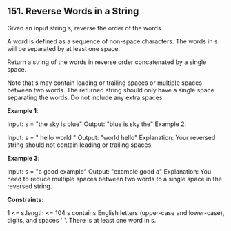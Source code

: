 ## 151. Reverse Words in a String
Given an input string s, reverse the order of the words.

A word is defined as a sequence of non-space characters. The words in s will be separated by at least one space.

Return a string of the words in reverse order concatenated by a single space.

Note that s may contain leading or trailing spaces or multiple spaces between two words. The returned string should only have a single space separating the words. Do not include any extra spaces.

**Example 1**:

Input: s = "the sky is blue"
Output: "blue is sky the"
Example 2:

Input: s = "  hello world  "
Output: "world hello"
Explanation: Your reversed string should not contain leading or trailing spaces.

**Example 3**:

Input: s = "a good   example"
Output: "example good a"
Explanation: You need to reduce multiple spaces between two words to a single space in the reversed string.
 
**Constraints**:

1 <= s.length <= 104
s contains English letters (upper-case and lower-case), digits, and spaces ' '.
There is at least one word in s.
